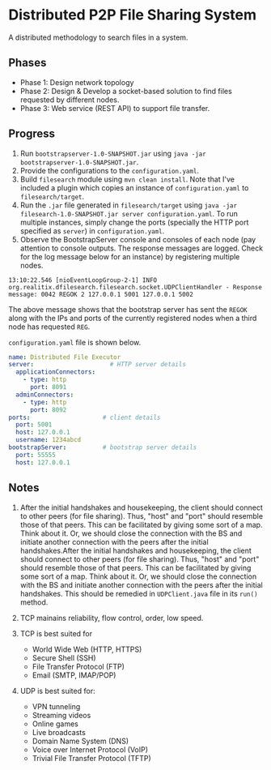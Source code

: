 # Distributed P2P File Sharing System

A distributed methodology to search files in a system.

## Phases

* Phase 1: Design network topology
* Phase 2: Design & Develop a socket-based solution to find files requested by different nodes.
* Phase 3: Web service (REST API) to support file transfer.

## Progress

1. Run `bootstrapserver-1.0-SNAPSHOT.jar` using `java -jar bootstrapserver-1.0-SNAPSHOT.jar`.
2. Provide the configurations to the `configuration.yaml`.
3. Build `filesearch` module using `mvn clean install`. Note that I've included a plugin which copies an instance of `configuration.yaml` to `filesearch/target`.
3. Run the `.jar` file generated in `filesearch/target` using `java -jar filesearch-1.0-SNAPSHOT.jar server configuration.yaml`. To run multiple instances, simply change the ports (specially the HTTP port specified as `server`) in `configuration.yaml`.
4. Observe the BootstrapServer console and consoles of each node (pay attention to console outputs. The response messages are logged. Check for the log message below for an instance)  by registering multiple nodes.
 
```
13:10:22.546 [nioEventLoopGroup-2-1] INFO org.realitix.dfilesearch.filesearch.socket.UDPClientHandler - Response message: 0042 REGOK 2 127.0.0.1 5001 127.0.0.1 5002
```
 
The above message shows that the bootstrap server has sent the `REGOK` along with the IPs and ports of the currently registered nodes when a third node has requested `REG`.

`configuration.yaml` file is shown below.

```yaml
name: Distributed File Executor
server:                     # HTTP server details
  applicationConnectors:
    - type: http
      port: 8091
  adminConnectors:
    - type: http
      port: 8092
ports:                    # client details
  port: 5001
  host: 127.0.0.1
  username: 1234abcd
bootstrapServer:          # bootstrap server details
  port: 55555
  host: 127.0.0.1
```

## Notes

1. After the initial handshakes and housekeeping, the client should connect to other peers (for file sharing). Thus, "host" and "port" should resemble those of that peers. This can be facilitated by giving some sort of a map. Think about it. Or, we should close the connection with the BS and initiate another connection with the peers after the initial handshakes.After the initial handshakes and housekeeping, the client should connect to other peers (for file sharing). Thus, "host" and "port" should resemble those of that peers. This can be facilitated by giving some sort of a map. Think about it. Or, we should close the connection with the BS and initiate another connection with the peers after the initial handshakes. This should be remedied in `UDPClient.java` file in its `run()` method.

2. TCP mainains reliability, flow control, order, low speed. 
3. TCP is best suited for 
    
    * World Wide Web (HTTP, HTTPS)
    * Secure Shell (SSH)
    * File Transfer Protocol (FTP)
    * Email (SMTP, IMAP/POP)

4. UDP is best suited for:

    * VPN tunneling
    * Streaming videos
    * Online games
    * Live broadcasts
    * Domain Name System (DNS)
    * Voice over Internet Protocol (VoIP)
    * Trivial File Transfer Protocol (TFTP)
